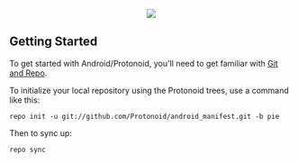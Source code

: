 <p align="center"><img src="https://avatars0.githubusercontent.com/u/43915549?s=200&v=4" /></p>

Getting Started
----------------

To get started with Android/Protonoid, you'll need to get
familiar with [Git and Repo](https://source.android.com/source/using-repo.html).

To initialize your local repository using the Protonoid trees, use a command like this:

    repo init -u git://github.com/Protonoid/android_manifest.git -b pie

Then to sync up:

    repo sync
